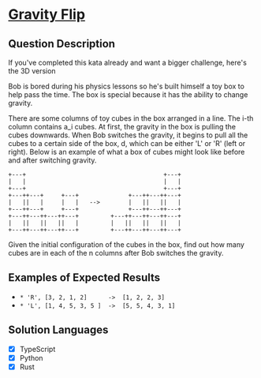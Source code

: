 # [Gravity Flip](https://www.codewars.com/kata/5f70c883e10f9e0001c89673/train)

## Question Description

If you've completed this kata already and want a bigger challenge, here's the 3D version

Bob is bored during his physics lessons so he's built himself a toy box to help pass the time. The box is special because it has the ability to change gravity.

There are some columns of toy cubes in the box arranged in a line. The i-th column contains a_i cubes. At first, the gravity in the box is pulling the cubes downwards. When Bob switches the gravity, it begins to pull all the cubes to a certain side of the box, d, which can be either 'L' or 'R' (left or right). Below is an example of what a box of cubes might look like before and after switching gravity.

```
+---+                                       +---+
|   |                                       |   |
+---+                                       +---+
+---++---+     +---+              +---++---++---+
|   ||   |     |   |   -->        |   ||   ||   |
+---++---+     +---+              +---++---++---+
+---++---++---++---+         +---++---++---++---+
|   ||   ||   ||   |         |   ||   ||   ||   |
+---++---++---++---+         +---++---++---++---+
```

Given the initial configuration of the cubes in the box, find out how many cubes are in each of the n columns after Bob switches the gravity.

## Examples of Expected Results

- `* 'R', [3, 2, 1, 2]      ->  [1, 2, 2, 3]`
- `* 'L', [1, 4, 5, 3, 5 ]  ->  [5, 5, 4, 3, 1]`

## Solution Languages

- [x] TypeScript
- [x] Python
- [x] Rust
